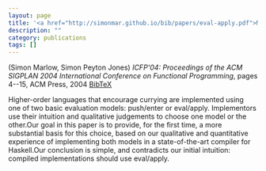 ```yaml
---
layout: page
title: '<a href="http://simonmar.github.io/bib/papers/eval-apply.pdf">Making a fast curry: push/enter vs. eval/apply for higher-order languages</a>'
description: ""
category: publications
tags: []
---
```

(Simon Marlow, Simon Peyton Jones) *ICFP'04: Proceedings of the ACM SIGPLAN 2004 International Conference on Functional Programming*, pages 4--15, ACM Press, 2004 <a href="evalapply04.bib">BibTeX</a>

Higher-order languages that encourage currying are implemented using
one of two basic evaluation models: push/enter or
eval/apply. Implementors use their intuition and qualitative
judgements to choose one model or the other.Our goal in this paper is
to provide, for the first time, a more substantial basis for this
choice, based on our qualitative and quantitative experience of
implementing both models in a state-of-the-art compiler for
Haskell.Our conclusion is simple, and contradicts our initial
intuition: compiled implementations should use eval/apply.
